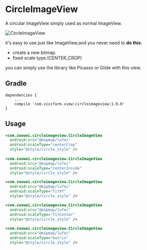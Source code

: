 # CircleImageView
A circular ImageView simply used as normal ImageView.

![CircleImageView](https://github.com/zuoweitan/CircleImageView/raw/master/screen_shot.png)

it's easy to use just like ImageView,and you never need to **do this**:

* create a new bitmap.
* fixed scale type.(CENTER_CROP)

you can simply use the library like Picasso or Glide with this view.

Gradle
------
```
dependencies {
    ...
    compile 'com.vivifarm.view:circleimageview:1.0.0'
}
```

Usage
-----
```xml
<com.zuowei.circleimageview.CircleImageView
  android:src="@mipmap/lufei"
  android:scaleType="centerCrop"
  style="@style/circle_style" />
  
<com.zuowei.circleimageview.CircleImageView
  android:src="@mipmap/lufei"
  android:scaleType="centerInside"
  style="@style/circle_style" />

<com.zuowei.circleimageview.CircleImageView
  android:src="@mipmap/lufei"
  android:scaleType="fitXY"
  style="@style/circle_style" />

<com.zuowei.circleimageview.CircleImageView
  android:src="@mipmap/lufei"
  android:scaleType="fitCenter"
  style="@style/circle_style" />
  
<com.zuowei.circleimageview.CircleImageView
  android:src="@mipmap/lufei"
  android:scaleType="matrix"
  style="@style/circle_style" />

```
